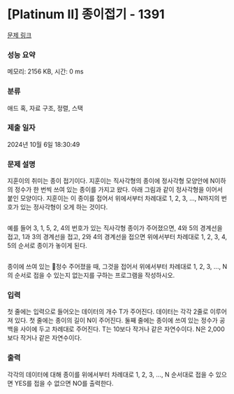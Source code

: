 # [Platinum II] 종이접기 - 1391 

[문제 링크](https://www.acmicpc.net/problem/1391) 

### 성능 요약

메모리: 2156 KB, 시간: 0 ms

### 분류

애드 혹, 자료 구조, 정렬, 스택

### 제출 일자

2024년 10월 6일 18:30:49

### 문제 설명

<p>지훈이의 취미는 종이 접기이다. 지훈이는 직사각형의 종이에 정사각형 모양안에 N이하의 정수가 한 번씩 쓰여 있는 종이를 가지고 왔다. 아래 그림과 같이 정사각형을 이어서 붙인 모양이다. 지훈이는 이 종이를 접어서 위에서부터 차례대로 1, 2, 3, ..., N까지의 번호가 있는 정사각형이 오게 하는 것이다.</p>

<p style="text-align: center;"><img alt="" src="https://upload.acmicpc.net/3b817035-e668-46dc-8872-872ae8c656ed/-/preview/"></p>

<p>예를 들어 3, 1, 5, 2, 4의 번호가 있는 직사각형 종이가 주어졌으면, 4와 5의 경계선을 접고, 1과 3의 경계선을 접고, 2와 4의 경계선을 접으면 위에서부터 차례대로 1, 2, 3, 4, 5의 순서로 종이가 놓이게 된다.</p>

<p style="text-align: center;"><img alt="" src="https://upload.acmicpc.net/51365bdd-6f9b-40df-a1f1-4db0fe8871c5/-/preview/"></p>

<p>종이에 쓰여 있는 정수 주어졌을 때, 그것을 접어서 위에서부터 차례대로 1, 2, 3, ..., N의 순서로 접을 수 있는지 없는지를 구하는 프로그램을 작성하시오.</p>

### 입력 

 <p>첫 줄에는 입력으로 들어오는 데이터의 개수 T가 주어진다. 데이터는 각각 2줄로 이루어져 있다. 첫 줄에는 종이의 길이 N이 주어진다. 둘째 줄에는 종이에 쓰여 있는 정수가 공백을 사이에 두고 차례대로 주어진다. T는 10보다 작거나 같은 자연수이다. N은 2,000보다 작거나 같은 자연수이다.</p>

### 출력 

 <p>각각의 데이터에 대해 종이를 위에서부터 차례대로 1, 2, 3, ..., N 순서대로 접을 수 있으면 YES를 접을 수 없으면 NO를 출력한다.</p>

